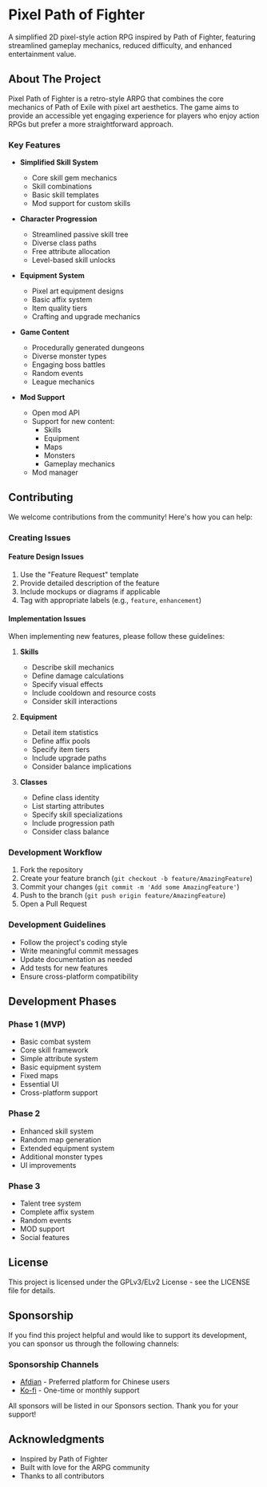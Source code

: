 # Pixel Path of Fighter

A simplified 2D pixel-style action RPG inspired by Path of Fighter, featuring streamlined gameplay mechanics, reduced difficulty, and enhanced entertainment value.

## About The Project

Pixel Path of Fighter is a retro-style ARPG that combines the core mechanics of Path of Exile with pixel art aesthetics. The game aims to provide an accessible yet engaging experience for players who enjoy action RPGs but prefer a more straightforward approach.

### Key Features

- **Simplified Skill System**
  - Core skill gem mechanics
  - Skill combinations
  - Basic skill templates
  - Mod support for custom skills

- **Character Progression**
  - Streamlined passive skill tree
  - Diverse class paths
  - Free attribute allocation
  - Level-based skill unlocks

- **Equipment System**
  - Pixel art equipment designs
  - Basic affix system
  - Item quality tiers
  - Crafting and upgrade mechanics

- **Game Content**
  - Procedurally generated dungeons
  - Diverse monster types
  - Engaging boss battles
  - Random events
  - League mechanics

- **Mod Support**
  - Open mod API
  - Support for new content:
    - Skills
    - Equipment
    - Maps
    - Monsters
    - Gameplay mechanics
  - Mod manager

## Contributing

We welcome contributions from the community! Here's how you can help:

### Creating Issues

#### Feature Design Issues
1. Use the "Feature Request" template
2. Provide detailed description of the feature
3. Include mockups or diagrams if applicable
4. Tag with appropriate labels (e.g., `feature`, `enhancement`)

#### Implementation Issues
When implementing new features, please follow these guidelines:

1. **Skills**
   - Describe skill mechanics
   - Define damage calculations
   - Specify visual effects
   - Include cooldown and resource costs
   - Consider skill interactions

2. **Equipment**
   - Detail item statistics
   - Define affix pools
   - Specify item tiers
   - Include upgrade paths
   - Consider balance implications

3. **Classes**
   - Define class identity
   - List starting attributes
   - Specify skill specializations
   - Include progression path
   - Consider class balance

### Development Workflow

1. Fork the repository
2. Create your feature branch (`git checkout -b feature/AmazingFeature`)
3. Commit your changes (`git commit -m 'Add some AmazingFeature'`)
4. Push to the branch (`git push origin feature/AmazingFeature`)
5. Open a Pull Request

### Development Guidelines

- Follow the project's coding style
- Write meaningful commit messages
- Update documentation as needed
- Add tests for new features
- Ensure cross-platform compatibility

## Development Phases

### Phase 1 (MVP)
- Basic combat system
- Core skill framework
- Simple attribute system
- Basic equipment system
- Fixed maps
- Essential UI
- Cross-platform support

### Phase 2
- Enhanced skill system
- Random map generation
- Extended equipment system
- Additional monster types
- UI improvements

### Phase 3
- Talent tree system
- Complete affix system
- Random events
- MOD support
- Social features

## License

This project is licensed under the GPLv3/ELv2 License - see the LICENSE file for details.

## Sponsorship

If you find this project helpful and would like to support its development, you can sponsor us through the following channels:

### Sponsorship Channels
- [Afdian](https://afdian.com/a/smithli) - Preferred platform for Chinese users
- [Ko-fi](https://ko-fi.com/smithli) - One-time or monthly support

All sponsors will be listed in our Sponsors section. Thank you for your support!

## Acknowledgments

- Inspired by Path of Fighter
- Built with love for the ARPG community
- Thanks to all contributors